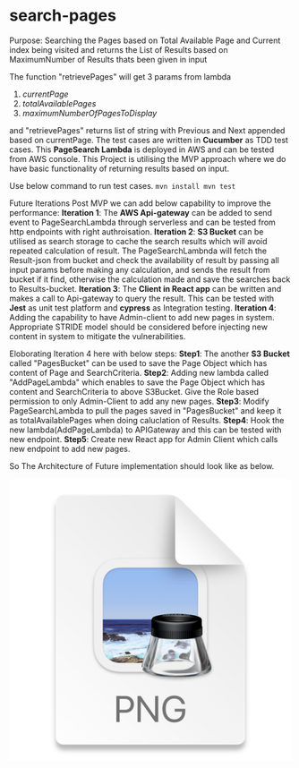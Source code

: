# search-pages
Purpose: Searching the Pages based on Total Available Page and Current index being visited and returns the List of Results based on MaximumNumber of Results thats been given in input

The function "retrievePages" will get 3 params from lambda
1. _currentPage_
2. _totalAvailablePages_
3. _maximumNumberOfPagesToDisplay_

and "retrievePages" returns list of string with Previous and Next appended based on currentPage.
The test cases are written in **Cucumber** as TDD test cases.
This **PageSearch Lambda** is deployed in AWS and can be tested from AWS console.
This Project is utilising the MVP approach where we do have basic functionality of returning results based on input.

Use below command to run test cases.
`mvn install
mvn test`

Future Iterations Post MVP we can add below capability to improve the performance:
**Iteration 1**: The **AWS Api-gateway** can be added to send event to PageSearchLambda through serverless and can be tested from http endpoints with right authroisation.
**Iteration 2**: **S3 Bucket** can be utilised as search storage to cache the search results which will avoid repeated calculation of result. The PageSearchLambnda will fetch the Result-json from bucket and check the availability of result by passing all input params before making any calculation, and sends the result from bucket if it find, otherwise the calculation made and save the searches back to Results-bucket.
**Iteration 3**: The **Client in React app** can be written and makes a call to Api-gateway to query the result. This can be tested with **Jest** as unit test platform and **cypress** as Integration testing.
**Iteration 4**: Adding the capability to have Admin-client to add new pages in system. Appropriate STRIDE model should be considered before injecting new content in system to mitigate the vulnerabilities.

Eloborating Iteration 4 here with below steps:
**Step1**: The another **S3 Bucket** called "PagesBucket" can be used to save the Page Object which has content of Page and SearchCriteria.
**Step2**: Adding new lambda called "AddPageLambda" which enables to save the Page Object which has content and SearchCriteria to above S3Bucket. Give the Role based permission to only Admin-Client to add any new pages.
**Step3**: Modify PageSearchLambda to pull the pages saved in "PagesBucket" and keep it as totalAvailablePages when doing caluclation of Results.
**Step4**: Hook the new lambda(AddPageLambda) to APIGateway and this can be tested with new endpoint.
**Step5**: Create new React app for Admin Client which calls new endpoint to add new pages.

So The Architecture of Future implementation should look like as below.


![img.png](img.png)
